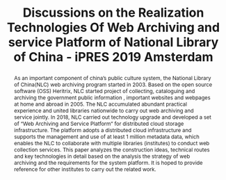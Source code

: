 ---
abstract: As an important component of china’s public culture system, the National
  Library of China(NLC) web archiving program started in 2003. Based on the open source
  software (OSS) Heritrix, NLC started project of collecting, cataloguing and archiving
  the government public information , important websites and webpages at home and
  abroad in 2005. The NLC accumulated abundant practical experience and united libraries
  nationwide to carry out web archiving and service jointly. In 2018, NLC carried
  out technology upgrade and developed a set of “Web Archiving and Service Platform”
  for distributed cloud storage infrastructure. The platform adopts a distributed
  cloud infrastructure and supports the management and use of at least 1 million metadata
  data, which enables the NLC to collaborate with multiple libraries (institutes)
  to conduct web collection services. This paper analyzes the construction ideas,
  technical routes and key technologies in detail based on the analysis the strategy
  of web archiving and the requirements for the system platform. It is hoped to provide
  reference for other institutes to carry out the related work.
creators:
- Shiyan, Ji
- Danyang, Zhao
date: null
document_url: https://services.phaidra.univie.ac.at/api/object/o:1082720/download
grand_parent: iPRES
institutions: []
keywords: []
landing_page_url: https://phaidra.univie.ac.at/o:1082720
language: eng
layout: publication
license: CC BY 4.0 International
notes_url: null
parent: iPRES 2019
presentation_url: null
size: 332052
source_name: iPRES
title: Discussions on the Realization Technologies Of Web Archiving and service Platform
  of National Library of China - iPRES 2019 Amsterdam
type: paper
year: 2019
---